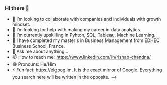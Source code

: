 ### Hi there 👋



- 👯 I’m looking to collaborate with companies and individuals with growth mindset.
- 🤔 I’m looking for help with making my career in data analytics.
- 🌱 I’m currently upskilling in Pyhton, SQL, Tableau, Machine Learning. 
- 🔭 I have completed my master's in Business Management from EDHEC Business School, France.
- 💬 Ask me about anything...
- 📫 How to reach me: https://www.linkedin.com/in/rishab-chandna/
- 😄 Pronouns: He/Him
- ⚡ Fun fact: https://elgoog.im, It is the exact mirror of Google. Everything you search here will be written in the opposite.
-->
